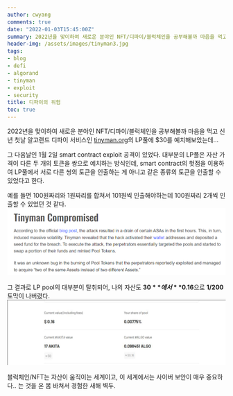 ```yaml
---
author: cwyang
comments: true
date: "2022-01-03T15:45:00Z"
summary: 2022년을 맞이하여 새로운 분야인 NFT/디파이/블럭체인을 공부해볼까 마음을 먹고 신년 첫날 알고랜드 디파이 LP풀에 $30를 예치해보았는데...
header-img: /assets/images/tinyman3.jpg
tags:
- blog
- defi
- algorand
- tinyman
- exploit
- security
title: 디파이의 위험
toc: true
---
```


2022년을 맞이하여 새로운 분야인 NFT/디파이/블럭체인을 공부해볼까 마음을 먹고
신년 첫날 알고랜드 디파이 서비스인 [tinyman.org](https://tinyman.org)의 LP풀에 $30를 예치해보았는데...

그 다음날인 1월 2일 smart contract exploit 공격이 있었다.
대부분의 LP풀은 자산 가격이 다른 두 개의 토큰을 쌍으로 예치하는 방식인데,
smart contract의 헛점을 이용하여 LP풀에서 서로 다른 쌍의 토큰을 인출하는 게 아니고
같은 종류의 토큰을 인출할 수 있었다고 한다.

예를 들면 100원짜리와 1원짜리를 합쳐서 101원씩 인출해야하는데
100원짜리 2개씩 인출할 수 있었던 것 같다.
![알립니다: 망했어요. 털렸어요.](/assets/images/tinyman3.jpg)

그 결과로 LP pool의 대부분이 탈취되어,
나의 자산도 **$30**에서 **$0.16**으로 **1/200**토막이 나버렸다.
![$60이 되라고 $30을 넣었는데 (나 부자되나..)](/assets/images/tinyman1.jpg)
![$0.16이 되어 1/200토막이 나버렸다. (이게뭐야!!!)](/assets/images/tinyman2.jpg)

블럭체인/NFT는 자산이 움직이는 세계이고, 이 세계에서는 사이버 보안이 매우 중요하다.. 
는 것을 온 몸 바쳐서 경험한 새해 벽두.
